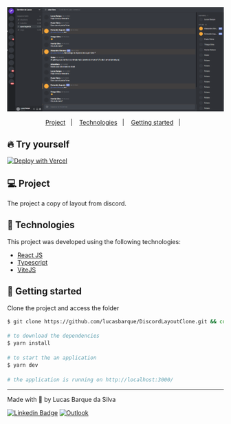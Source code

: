 <img src=".github/preview.png" alt="preview"/>

<p align="center">
  <a href="#-project">Project</a>&nbsp;&nbsp;&nbsp;|&nbsp;&nbsp;&nbsp;
  <a href="#-technologies">Technologies</a>&nbsp;&nbsp;&nbsp;|&nbsp;&nbsp;&nbsp;
  <a href="#-getting-started">Getting started</a>&nbsp;&nbsp;&nbsp;|&nbsp;&nbsp;&nbsp;  
</p>

## 🔥 Try yourself

[![Deploy with Vercel](https://vercel.com/button)](https://feedback-widget-mu.vercel.app/)

## 💻 Project

The project a copy of layout from discord.

## 🧪 Technologies

This project was developed using the following technologies:

- [React JS](https://nodejs.org/en/)
- [Typescript](https://www.typescriptlang.org/)
- [ViteJS](https://vitejs.dev/)

## 🚀 Getting started

Clone the project and access the folder

```bash
$ git clone https://github.com/lucasbarque/DiscordLayoutClone.git && cd DiscordLayoutClone

# to download the dependencies
$ yarn install

# to start the an application
$ yarn dev

# the application is running on http://localhost:3000/
```

---

<p>Made with 💜 by Lucas Barque da Silva</p>

[![Linkedin Badge](https://img.shields.io/badge/-lucasbarque-blue?style=flat-square&logo=Linkedin&logoColor=white&link=https://www.linkedin.com/in/lucas-barque/)](https://www.linkedin.com/in/lucas-barque/)
[![Outlook](https://img.shields.io/badge/Microsoft_Outlook-0078D4?style=flat-square&logo=microsoft-outlook&logoColor=whitelink=mailto:lucasbarquedasilva@hotmail.com)](mailto:lucasbarquedasilva@hotmail.com)
